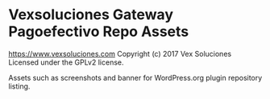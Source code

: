 # Vexsoluciones Gateway Pagoefectivo Repo Assets #
https://www.vexsoluciones.com
Copyright (c) 2017 Vex Soluciones
Licensed under the GPLv2 license.

Assets such as screenshots and banner for WordPress.org plugin repository listing.